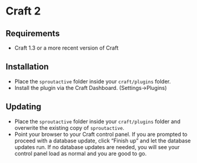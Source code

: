 # Craft 2

## Requirements

* Craft 1.3 or a more recent version of Craft

## Installation

* Place the `sproutactive` folder inside your `craft/plugins` folder.
* Install the plugin via the Craft Dashboard. (Settings&rarr;Plugins)

## Updating

* Place the `sproutactive` folder inside your `craft/plugins` folder and overwrite the existing copy of `sproutactive`.
* Point your browser to your Craft control panel. If you are prompted to proceed with a database update, click “Finish up” and let the database updates run.  If no database updates are needed, you will see your control panel load as normal and you are good to go.
